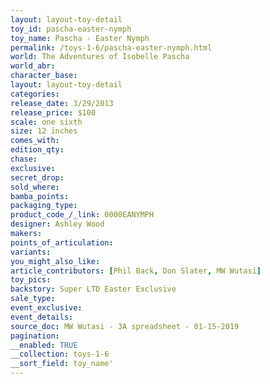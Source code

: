 ```yaml
---
layout: layout-toy-detail 
toy_id: pascha-easter-nymph
toy_name: Pascha - Easter Nymph
permalink: /toys-1-6/pascha-easter-nymph.html
world: The Adventures of Isobelle Pascha
world_abr: 
character_base: 
layout: layout-toy-detail
categories: 
release_date: 3/29/2013
release_price: $100 
scale: one sixth
size: 12 inches
comes_with: 
edition_qty: 
chase: 
exclusive: 
secret_drop: 
sold_where: 
bamba_points: 
packaging_type: 
product_code_/_link: 0000EANYMPH
designer: Ashley Wood
makers: 
points_of_articulation: 
variants: 
you_might_also_like: 
article_contributors: [Phil Back, Don Slater, MW Wutasi]
toy_pics: 
backstory: Super LTD Easter Exclusive
sale_type: 
event_exclusive: 
event_details: 
source_doc: MW Wutasi - 3A spreadsheet - 01-15-2019
pagination: 
__enabled: TRUE
__collection: toys-1-6
__sort_field: toy_name'
---
```

